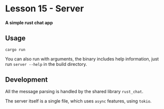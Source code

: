 # Lesson 15 - Server
#### A simple rust chat app

## Usage
`cargo run`

You can also run with arguments, the binary includes help information, just run `server --help` in the build directory.

## Development
All the message parsing is handled by the shared library `rust_chat`.

The server itself is a single file, which uses `async` features, using `tokio`.